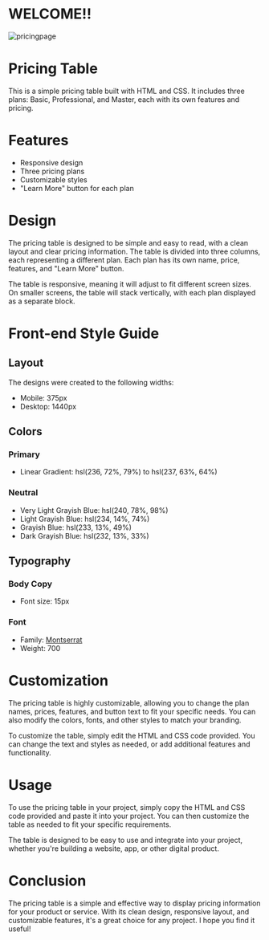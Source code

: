 # WELCOME!!
![pricingpage](https://github.com/aparna22-13/pricing/assets/146913673/f7d36e7b-2ac2-45b3-a221-c866722ebeee)


# Pricing Table

This is a simple pricing table built with HTML and CSS. It includes three plans: Basic, Professional, and Master, each with its own features and pricing.

# Features
- Responsive design
- Three pricing plans
- Customizable styles
- "Learn More" button for each plan
# Design

The pricing table is designed to be simple and easy to read, with a clean layout and clear pricing information. The table is divided into three columns, each representing a different plan. Each plan has its own name, price, features, and "Learn More" button.


The table is responsive, meaning it will adjust to fit different screen sizes. On smaller screens, the table will stack vertically, with each plan displayed as a separate block.

# Front-end Style Guide

## Layout

The designs were created to the following widths:

- Mobile: 375px
- Desktop: 1440px

## Colors

### Primary

- Linear Gradient: hsl(236, 72%, 79%) to hsl(237, 63%, 64%)

### Neutral

- Very Light Grayish Blue: hsl(240, 78%, 98%)
- Light Grayish Blue: hsl(234, 14%, 74%)
- Grayish Blue: hsl(233, 13%, 49%)
- Dark Grayish Blue: hsl(232, 13%, 33%)

## Typography

### Body Copy

- Font size: 15px

### Font

- Family: [Montserrat](https://fonts.google.com/specimen/Montserrat)
- Weight: 700

# Customization

The pricing table is highly customizable, allowing you to change the plan names, prices, features, and button text to fit your specific needs. You can also modify the colors, fonts, and other styles to match your branding.

To customize the table, simply edit the HTML and CSS code provided. You can change the text and styles as needed, or add additional features and functionality.

# Usage
To use the pricing table in your project, simply copy the HTML and CSS code provided and paste it into your project. You can then customize the table as needed to fit your specific requirements.

The table is designed to be easy to use and integrate into your project, whether you're building a website, app, or other digital product.


# Conclusion
The pricing table is a simple and effective way to display pricing information for your product or service. With its clean design, responsive layout, and customizable features, it's a great choice for any project.
I hope you find it useful!


